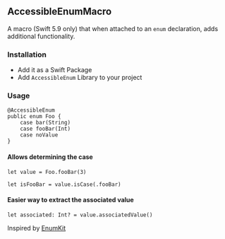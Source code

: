 ## AccessibleEnumMacro
A macro (Swift 5.9 only) that when attached to an `enum` declaration, adds additional functionality.
### Installation

- Add it as a Swift Package
- Add `AccessibleEnum` Library to your project

### Usage 

```
@AccessibleEnum
public enum Foo {
    case bar(String)
    case fooBar(Int)
    case noValue
}
```

#### Allows determining the case

```
let value = Foo.fooBar(3)

let isFooBar = value.isCase(.fooBar)

```

#### Easier way to extract the associated value

```
let associated: Int? = value.associatedValue()
```

Inspired by [EnumKit](https://github.com/gringoireDM/EnumKit)
